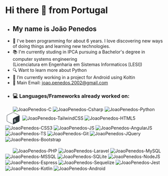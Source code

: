 # Hi there 👋 from Portugal
- ## My name is João Penedos
- 💬 I've been programming for about 6 years. I love discovering new ways of doing things and learning new technologies.
- 📚 I'm currently studing in IPCA pursuing a Bachelor's degree in computer systems engineering <br>(Licenciatura em Engenharia em Sistemas Informaticos [LESI])
- 🔍 Want to learn more about Python
- 🔭 I’m currently working in a project for Android using Koltin
- 📧 Main Email: joao.penedos.2002@gmail.com
- ### 💻 Languages/Frameworks already worked on:
<div styles="display:inline-block">
  &nbsp;&nbsp;&nbsp;&nbsp;&nbsp;
  <img align="center" title="C" alt="JoaoPenedos-C" height="40" width="50" src="https://cdn.jsdelivr.net/gh/devicons/devicon/icons/c/c-original.svg" />
  <img align="center" title="C#" alt="JoaoPenedos-Csharp" height="40" width="50" src="https://cdn.jsdelivr.net/gh/devicons/devicon/icons/csharp/csharp-original.svg" />
  <img align="center" title="Python" alt="JoaoPenedos-Python" height="40" width="50" src="https://cdn.jsdelivr.net/gh/devicons/devicon/icons/python/python-original.svg" />
  <img align="center" title="Bash" alt="JoaoPenedos-Bash" height="40" width="50" src="https://raw.githubusercontent.com/devicons/devicon/master/icons/bash/bash-original.svg">
  <img align="center" title="TailwindCSS" alt="JoaoPenedos-TailwindCSS" height="40" width="50" src="https://cdn.jsdelivr.net/gh/devicons/devicon/icons/tailwindcss/tailwindcss-original.svg" />
  <img align="center" title="HTML5" alt="JoaoPenedos-HTML5" height="40" width="50" src="https://cdn.jsdelivr.net/gh/devicons/devicon/icons/html5/html5-original.svg" />
  <img align="center" title="CSS3" alt="JoaoPenedos-CSS3" height="40" width="50" src="https://cdn.jsdelivr.net/gh/devicons/devicon/icons/css3/css3-original.svg" />
  <img align="center" title="JavaScript" alt="JoaoPenedos-JS" height="40" width="50" src="https://cdn.jsdelivr.net/gh/devicons/devicon/icons/javascript/javascript-original.svg" />
  <img align="center" title="AngularJS" alt="JoaoPenedos-AngularJS" height="40" width="50" src="https://cdn.jsdelivr.net/gh/devicons/devicon/icons/angularjs/angularjs-plain.svg" />
  <img align="center" title="TypeScript" alt="JoaoPenedos-TS" height="40" width="50" src="https://cdn.jsdelivr.net/gh/devicons/devicon/icons/typescript/typescript-original.svg" />
  <img align="center" title="Git" alt="JoaoPenedos-Git" height="40" width="50" src="https://cdn.jsdelivr.net/gh/devicons/devicon/icons/git/git-plain.svg" />
  <img align="center" title="JQuery" alt="JoaoPenedos-JQuery" height="40" width="50" src="https://cdn.jsdelivr.net/gh/devicons/devicon/icons/jquery/jquery-original.svg" />
  <img align="center" title="Bootstrap" alt="JoaoPenedos-Bootstrap" height="40" width="50" src="https://cdn.jsdelivr.net/gh/devicons/devicon/icons/bootstrap/bootstrap-original.svg" />
  <br><br>
  &nbsp;&nbsp;&nbsp;&nbsp;&nbsp;
  <img align="center" title="PHP" alt="JoaoPenedos-PHP" height="40" width="50" src="https://cdn.jsdelivr.net/gh/devicons/devicon/icons/php/php-original.svg">
  <img align="center" title="Laravel" alt="JoaoPenedos-Laravel" height="40" width="50" src="https://cdn.jsdelivr.net/gh/devicons/devicon/icons/laravel/laravel-original.svg" />
  <img align="center" title="MySQL" alt="JoaoPenedos-MySQL" height="40" width="50" src="https://cdn.jsdelivr.net/gh/devicons/devicon/icons/mysql/mysql-original.svg" />
  <img align="center" title="MSSQL" alt="JoaoPenedos-MSSQL" height="40" width="50" src="https://cdn.jsdelivr.net/gh/devicons/devicon/icons/microsoftsqlserver/microsoftsqlserver-plain.svg"/>
  <img align="center" title="SQLite" alt="JoaoPenedos-SQLite" height="40" width="50" src="https://cdn.jsdelivr.net/gh/devicons/devicon/icons/sqlite/sqlite-original.svg" />
  <img align="center" title="NodeJS" alt="JoaoPenedos-NodeJS" height="40" width="50" src="https://cdn.jsdelivr.net/gh/devicons/devicon/icons/nodejs/nodejs-original.svg" />
  <img align="center" title="EspressJS" alt="JoaoPenedos-Espress" height="40" width="50" src="https://cdn.jsdelivr.net/gh/devicons/devicon/icons/express/express-original.svg" />
  <img align="center" title="Sequelize" alt="JoaoPenedos-Sequelize" height="40" width="50" src="https://cdn.jsdelivr.net/gh/devicons/devicon/icons/sequelize/sequelize-original.svg" />
  <img align="center" title="Jest" alt="JoaoPenedos-Jest" height="40" width="50" src="https://cdn.jsdelivr.net/gh/devicons/devicon/icons/jest/jest-plain.svg" />
  <img align="center" title="Kotlin" alt="JoaoPenedos-Kotlin" height="40" width="50" src="https://cdn.jsdelivr.net/gh/devicons/devicon/icons/kotlin/kotlin-original.svg" />
  <img align="center" title="Android" alt="JoaoPenedos-Android" height="40" width="50" src="https://cdn.jsdelivr.net/gh/devicons/devicon/icons/android/android-plain.svg" />
</div>
